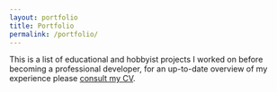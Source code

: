 ```yaml
---
layout: portfolio
title: Portfolio
permalink: /portfolio/
---
```


This is a list of educational and hobbyist projects I worked on before becoming a professional developer, for an up-to-date overview of my experience please [consult my CV](../cv/).
